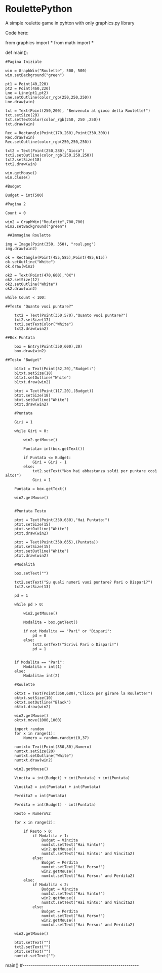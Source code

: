 # RoulettePython
A simple roulette game in pyhton with only graphics.py library

Code here:

from graphics import *
from math import *

def main():

    #Pagina Iniziale
    
    win = GraphWin("Roulette", 500, 500)
    win.setBackground("green")
    
    pt1 = Point(40,220)
    pt2 = Point(460,220)
    Lne = Line(pt1,pt2)
    Lne.setOutline(color_rgb(250,250,250))
    Lne.draw(win)

    txt = Text(Point(250,200), "Benvenuto al gioco della Roulette!")
    txt.setSize(20)
    txt.setTextColor(color_rgb(250, 250 ,250))
    txt.draw(win)

    Rec = Rectangle(Point(170,260),Point(330,300))
    Rec.draw(win)
    Rec.setOutline(color_rgb(250,250,250))

    txt2 = Text(Point(250,280),"Gioca")
    txt2.setOutline(color_rgb(250,250,250))
    txt2.setSize(18)
    txt2.draw(win)

    win.getMouse()
    win.close()

    #Budget

    Budget = int(500)

    #Pagina 2

    Count = 0

    win2 = GraphWin("Roulette",700,700)
    win2.setBackground("green")

     ##Immagine Roulette

    img = Image(Point(350, 350), "roul.png")
    img.draw(win2)

    ok = Rectangle(Point(455,585),Point(485,615))
    ok.setOutline("White")
    ok.draw(win2)

    ok2 = Text(Point(470,600),"OK")
    ok2.setSize(12)
    ok2.setOutline("White")
    ok2.draw(win2)

    while Count < 100:

    ##Testo "Quanto vuoi puntare?"

        txt2 = Text(Point(350,570),"Quanto vuoi puntare?")
        txt2.setSize(17)
        txt2.setTextColor("White")
        txt2.draw(win2)

    ##Box Puntata
    
        box = Entry(Point(350,600),20)
        box.draw(win2)

    ##Testo "Budget"

        b1txt = Text(Point(52,20),"Budget:")
        b1txt.setSize(18)
        b1txt.setOutline("White")
        b1txt.draw(win2)
    
        btxt = Text(Point(117,20),(Budget))
        btxt.setSize(18)
        btxt.setOutline("White")
        btxt.draw(win2)

        #Puntata

        Giri = 1

        while Giri > 0:

            win2.getMouse()
        
            Puntata= int(box.getText())

            if Puntata <= Budget:
                Giri = Giri - 1
            else:
                txt2.setText("Non hai abbastanza soldi per puntare così alto!")
                Giri = 1

        Puntata = box.getText()

        win2.getMouse()
               
            
        #Puntata Testo

        ptxt = Text(Point(350,630),"Hai Puntato:")
        ptxt.setSize(15)
        ptxt.setOutline("White")
        ptxt.draw(win2)

        ptxt = Text(Point(350,655),(Puntata))
        ptxt.setSize(15)
        ptxt.setOutline("White")
        ptxt.draw(win2)

        #Modalità

        box.setText("")

        txt2.setText("Su quali numeri vuoi puntare? Pari o Dispari?")
        txt2.setSize(13)

        pd = 1

        while pd > 0:

            win2.getMouse()

            Modalita = box.getText()

            if not Modalita == "Pari" or "Dispari":
                pd = 0
            else:
                txt2.setText("Scrivi Pari o Dispari!")
                pd = 1
                

        if Modalita == "Pari":
            Modalita = int(1)
        else:
            Modalita= int(2)

        #Roulette

        oktxt = Text(Point(350,680),"Clicca per girare la Roulette!")
        oktxt.setSize(10)
        oktxt.setOutline("Black")
        oktxt.draw(win2)

        win2.getMouse()
        oktxt.move(1000,1000)

        import random
        for x in range(1):
            Numero = random.randint(0,37)

        numtxt= Text(Point(350,80),Numero)
        numtxt.setSize(20)
        numtxt.setOutline("White")
        numtxt.draw(win2)

        win2.getMouse()

        Vincita = int(Budget) + int(Puntata) + int(Puntata)

        Vincita2 = int(Puntata) + int(Puntata)

        Perdita2 = int(Puntata)

        Perdita = int(Budget) - int(Puntata)

        Resto = Numero%2

        for x in range(2):
        
            if Resto > 0:
                if Modalita > 1:
                    Budget = Vincita
                    numtxt.setText("Hai Vinto!")
                    win2.getMouse()
                    numtxt.setText("Hai Vinto:" and Vincita2)
                else:
                    Budget = Perdita
                    numtxt.setText("Hai Perso!")
                    win2.getMouse()
                    numtxt.setText("Hai Perso:" and Perdita2)
            else:
                if Modalita < 2:
                    Budget = Vincita
                    numtxt.setText("Hai Vinto!")
                    win2.getMouse()
                    numtxt.setText("Hai Vinto:" and Vincita2)
                else:
                    Budget = Perdita
                    numtxt.setText("Hai Perso!")
                    win2.getMouse()
                    numtxt.setText("Hai Perso:" and Perdita2)

        win2.getMouse()
        
        btxt.setText("")
        txt2.setText("")
        ptxt.setText("")
        numtxt.setText("")
            
        
main()
#---------------------------------------------------------
